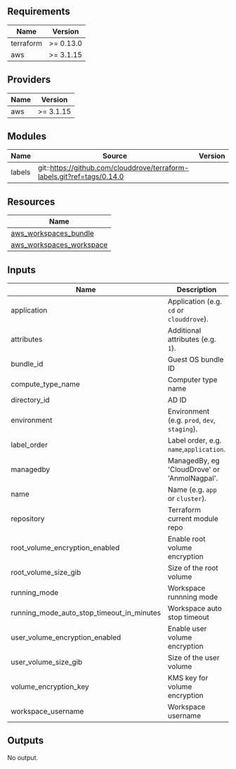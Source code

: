 ## Requirements

| Name | Version |
|------|---------|
| terraform | >= 0.13.0 |
| aws | >= 3.1.15 |

## Providers

| Name | Version |
|------|---------|
| aws | >= 3.1.15 |

## Modules

| Name | Source | Version |
|------|--------|---------|
| labels | git::https://github.com/clouddrove/terraform-labels.git?ref=tags/0.14.0 |  |

## Resources

| Name |
|------|
| [aws_workspaces_bundle](https://registry.terraform.io/providers/hashicorp/aws/3.1.15/docs/data-sources/workspaces_bundle) |
| [aws_workspaces_workspace](https://registry.terraform.io/providers/hashicorp/aws/3.1.15/docs/resources/workspaces_workspace) |

## Inputs

| Name | Description | Type | Default | Required |
|------|-------------|------|---------|:--------:|
| application | Application (e.g. `cd` or `clouddrove`). | `string` | `""` | no |
| attributes | Additional attributes (e.g. `1`). | `list` | `[]` | no |
| bundle\_id | Guest OS bundle ID | `string` | `"wsb-bh8rsxt14"` | no |
| compute\_type\_name | Computer type name | `string` | `"VALUE"` | no |
| directory\_id | AD ID | `any` | `null` | no |
| environment | Environment (e.g. `prod`, `dev`, `staging`). | `string` | `""` | no |
| label\_order | Label order, e.g. `name`,`application`. | `list` | `[]` | no |
| managedby | ManagedBy, eg 'CloudDrove' or 'AnmolNagpal'. | `string` | `"anmol@clouddrove.com"` | no |
| name | Name  (e.g. `app` or `cluster`). | `string` | `""` | no |
| repository | Terraform current module repo | `string` | `""` | no |
| root\_volume\_encryption\_enabled | Enable root volume encryption | `bool` | `false` | no |
| root\_volume\_size\_gib | Size of the root volume | `number` | `80` | no |
| running\_mode | Workspace runnning mode | `string` | `"AUTO_STOP"` | no |
| running\_mode\_auto\_stop\_timeout\_in\_minutes | Workspace auto stop timeout | `number` | `60` | no |
| user\_volume\_encryption\_enabled | Enable user volume encryption | `bool` | `false` | no |
| user\_volume\_size\_gib | Size of the user volume | `number` | `10` | no |
| volume\_encryption\_key | KMS key for volume encryption | `string` | `"alias/aws/workspaces"` | no |
| workspace\_username | Workspace username | `string` | `"Administrator"` | no |

## Outputs

No output.
